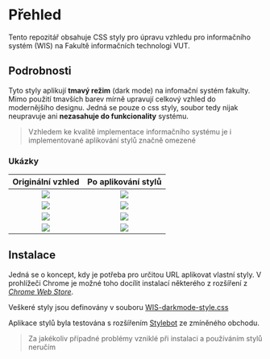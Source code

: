 # Přehled

Tento repozitář obsahuje CSS styly pro úpravu vzhledu pro informačního systém (WIS) na Fakultě informačních technologi VUT.

## Podrobnosti

Tyto styly aplikují **tmavý režim** (dark mode) na infomační systém fakulty. Mimo použití tmavších barev mírně upravují celkový vzhled do modernějšího designu. Jedná se pouze o css styly, soubor tedy nijak neupravuje ani **nezasahuje do funkcionality** systému.

> Vzhledem ke kvalitě implementace informačního systému je i implementované aplikování stylů značně omezené

### Ukázky

Originální vzhled          |  Po aplikování stylů
:-------------------------:|:-------------------------:
![](https://github.com/chladekm/VUT-FIT-WIS_Dark-mode-Redesign/blob/master/Samples/Before/old_wis_0.png) | ![](https://github.com/chladekm/VUT-FIT-WIS_Dark-mode-Redesign/blob/master/Samples/After/wis_0.png)
![](https://github.com/chladekm/VUT-FIT-WIS_Dark-mode-Redesign/blob/master/Samples/Before/old_wis_1.png) | ![](https://github.com/chladekm/VUT-FIT-WIS_Dark-mode-Redesign/blob/master/Samples/After/wis_1.png)
![](https://github.com/chladekm/VUT-FIT-WIS_Dark-mode-Redesign/blob/master/Samples/Before/old_wis_2.png) | ![](https://github.com/chladekm/VUT-FIT-WIS_Dark-mode-Redesign/blob/master/Samples/After/wis_2.png)
![](https://github.com/chladekm/VUT-FIT-WIS_Dark-mode-Redesign/blob/master/Samples/Before/old_wis_3.png) | ![](https://github.com/chladekm/VUT-FIT-WIS_Dark-mode-Redesign/blob/master/Samples/After/wis_3.png)

## Instalace

Jedná se o koncept, kdy je potřeba pro určitou URL aplikovat vlastní styly. V prohlížeči Chrome je možné toho docílit instalací některého z rozšíření z [*Chrome Web Store*](https://chrome.google.com/webstore/category/extensions).

Veškeré styly jsou definovány v souboru [WIS-darkmode-style.css](https://github.com/chladekm/VUT-FIT-WIS_Dark-mode-Redesign/blob/master/WIS-darkmode-style.css)

Aplikace stylů byla testována s rozšířením [Stylebot](https://chrome.google.com/webstore/detail/stylebot/oiaejidbmkiecgbjeifoejpgmdaleoha) ze zmíněného obchodu.  

> Za jakékoliv případné problémy vzniklé při instalaci a používáním stylů neručím